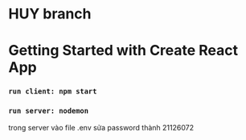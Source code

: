 # HUY branch
# Getting Started with Create React App
### `run client: npm start`


### `run server: nodemon`

trong server  vào file .env sửa password thành 21126072

